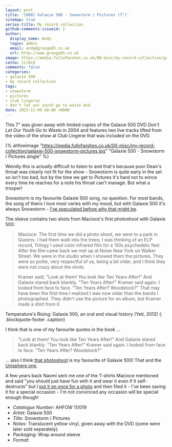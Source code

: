 ```yaml
---
layout: post
title: '[088] Galaxie 500 - Snowstorm / Pictures (7")'
sitemap: true
series-title: My record collection
github-comments-issueid: 2
author:
  display_name: Andy
  login: admin
  email: andy@grange85.co.uk
  url: http://www.grange85.co.uk
image: https://media.fullofwishes.co.uk/00-misc/my-record-collection/galaxie-500-snowstorm-pictures.jpg
catno: 11/019
comments: false
categories:
- galaxie 500
- my record collection
tags:
- snowstorm
- pictures
- club lingerie
- don't let our youth go to waste dvd
date: 2023-11-09 00:00 +0000
---
```

This 7" was given away with limited copies of the Galaxie 500 DVD _Don't Let Our Youth Go to Waste_ in 2004 and features two live tracks lifted from the video of the show at Club Lingerie that was included on the DVD.

{% ahfowimage "https://media.fullofwishes.co.uk/00-misc/my-record-collection/galaxie-500-snowstorm-pictures.jpg" "Galaxie 500 - Snowstorm / Pictures single" %}

Weirdly this is actually difficult to listen to and that's because poor Dean's throat was clearly not fit for the show - Snowstorm is quite early in the set so isn't too bad, but by the time we get to Pictures it's hard not to wince every time he reaches for a note his throat can't manage. But what a trooper!

Snowstorm is my favourite Galaxie 500 song, no question. For most bands, the song of theirs I love most varies with my mood, but with Galaxie 500 it's always Snowstorm - [I've speculated before why that might be](/2019/10/05/on-fire-30-side-1-track-3-snowstorm/).

The sleeve contains two shots from Macioce's first photoshoot with Galaxie 500:

<!--more-->

> Macioce: The first time we did a photo shoot, we went to a park in Queens. I had them walk into the trees; I was thinking of an ELP record, Trilogy I used color infrared film for a '60s psychedelic feel. After the film came back we met up at Noise New York on Walker Street. We were in the studio when I showed them the pictures. They were so polite, very respectful of us, being a bit older, and I think they were not crazy about the shots.
> 
> Kramer said, "Look at them! You look like Ten Years After!" And Galaxie stared back blankly. "Ten Years After!" Kramer said again. I looked from face to face. "Ten Years After? Woodstock?" That may have been the first time I realized I was now older than the bands I photographed. They didn't use the picture for an album, but Kramer made a shirt from it.

Temperature's Rising: Galaxie 500, an oral and visual history (Yeti, 2012)
{: .blockquote-footer .caption}

I think that is one of my favourite quotes in the book ...

> "Look at them! You look like Ten Years After!" And Galaxie stared back blankly. "Ten Years After!" Kramer said again. I looked from face to face. "Ten Years After? Woodstock?"

... also I think [that photoshoot](https://www.instagram.com/p/CZSJzHFFMkQ/) is my favourite of Galaxie 500! That and the [Unisphere one](https://www.instagram.com/p/CeECYKFOrfW/?img_index=1).

A few years back Naomi sent me one of the T-shirts Macioce mentioned and said "you should just have fun with it and wear it even if it self-destructs" but I [put it on once for a photo](https://www.flickr.com/photos/grange85/53137337736/in/album-72157619400404262/) and then filed it - I've been saving it for a special occasion - I'm not convinced any occasion will be special enough though!

 - *Catalogue Number:* AHFOW 11/019
 - *Artist:* Galaxie 500
 - *Title:* Snowstorm / Pictures
 - *Notes:* Translucent yellow vinyl, given away with the DVD (some were later sold separately).
 - *Packaging:* Wrap around sleeve
 - *Format:* 
